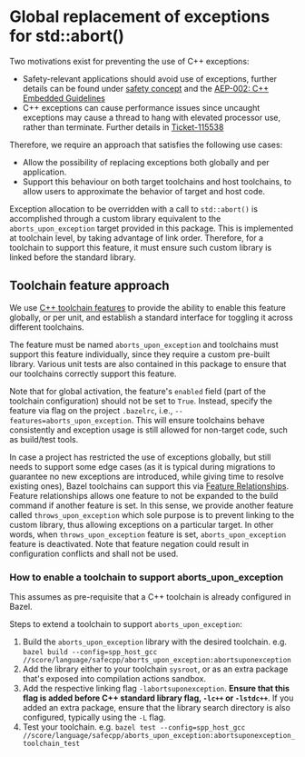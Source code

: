 # Global replacement of exceptions for std::abort()

Two motivations exist for preventing the use of C++ exceptions:
- Safety-relevant applications should avoid use of exceptions, further details
  can be found under [safety concept](broken_link_g/swh/xpad_documentation/blob/de289f4cbe231e3c164b9026b85589e5752a0b66/architecture/architecture_concept/safety/README.md#c-exceptions)
  and the [AEP-002: C++ Embedded Guidelines](broken_link_cf/pages/viewpage.action?pageId=193061641)
- C++ exceptions can cause performance issues since uncaught exceptions may
  cause a thread to hang with elevated processor use, rather than terminate.
  Further details in [Ticket-115538](broken_link_j/Ticket-115538)

Therefore, we require an approach that satisfies the following use cases:
- Allow the possibility of replacing exceptions both globally and per
  application.
- Support this behaviour on both target toolchains and host toolchains,
  to allow users to approximate the behavior of target and host code.

Exception allocation to be overridden with a call to `std::abort()` is accomplished
through a custom library equivalent to the `aborts_upon_exception` target
provided in this package. This is implemented at toolchain level, by taking
advantage of link order. Therefore, for a toolchain to support this feature,
it must ensure such custom library is linked before the standard library.

## Toolchain feature approach

We use [C++ toolchain features](https://bazel.build/docs/cc-toolchain-config-reference#features)
to provide the ability to enable this feature globally, or per unit, and
establish a standard interface for toggling it across different toolchains.

The feature must be named `aborts_upon_exception` and toolchains must support
this feature individually, since they require a custom pre-built library.
Various unit tests are also contained in this package to ensure that our
toolchains correctly support this feature.

Note that for global activation, the feature's `enabled` field (part of the
toolchain configuration) should not be set to `True`. Instead, specify the
feature via flag on the project `.bazelrc`, i.e., `--features=aborts_upon_exception`.
This will ensure toolchains behave consistently and exception usage is still
allowed for non-target code, such as build/test tools.

In case a project has restricted the use of exceptions globally, but still needs
to support some edge cases (as it is typical during migrations to guarantee no
new exceptions are introduced, while giving time to resolve existing ones),
Bazel toolchains can support this via [Feature Relationships](https://bazel.build/docs/cc-toolchain-config-reference#feature-relationships).
Feature relationships allows one feature to not be expanded to the build command
if another feature is set. In this sense, we provide another feature called
`throws_upon_exception` which sole purpose is to prevent linking to the custom
library, thus allowing exceptions on a particular target. In other words, 
when `throws_upon_exception` feature is set, `aborts_upon_exception` feature
is deactivated. Note that feature negation could result in configuration conflicts
and shall not be used.

### How to enable a toolchain to support aborts\_upon\_exception

This assumes as pre-requisite that a C++ toolchain is already configured in Bazel.

Steps to extend a toolchain to support `aborts_upon_exception`:
1. Build the `aborts_upon_exception` library with the desired toolchain. e.g.
   `bazel build --config=spp_host_gcc //score/language/safecpp/aborts_upon_exception:abortsuponexception`
2. Add the library either to your toolchain `sysroot`, or as an extra package
   that's exposed into compilation actions sandbox.
3. Add the respective linking flag `-labortsuponexception`. **Ensure that this
   flag is added before C++ standard library flag, `-lc++` or `-lstdc++`**. If
   you added an extra package, ensure that the library search directory is also
   configured, typically using the `-L` flag.
4. Test your toolchain.
   e.g. `bazel test --config=spp_host_gcc //score/language/safecpp/aborts_upon_exception:abortsuponexception_toolchain_test`
